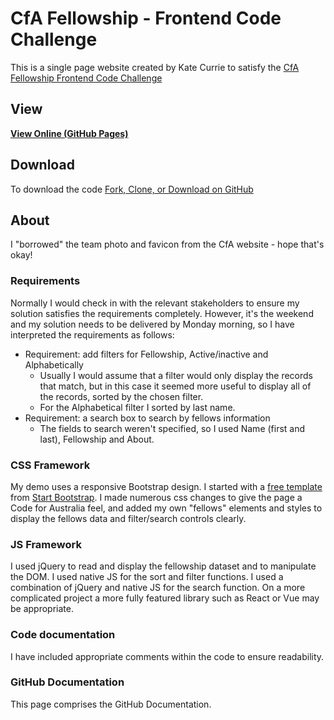 # CfA Fellowship - Frontend Code Challenge

This is a single page website created by Kate Currie to satisfy the [CfA Fellowship Frontend Code Challenge](https://docs.google.com/document/d/1-Mub-O8dIvT2GamDlfcWmzASMIvDCSnPGaNw6tK4Q40/edit)

## View

**[View Online (GitHub Pages)](https://spacekate.github.io/fellowship/)**

## Download

To download the code
[Fork, Clone, or Download on GitHub](https://github.com/spacekate/fellowship)

## About

I "borrowed" the team photo and favicon from the CfA website - hope that's okay!

### Requirements

Normally I would check in with the relevant stakeholders to ensure my solution
satisfies the requirements completely. However, it's the weekend and my solution needs
to be delivered by Monday morning, so I have interpreted the requirements as follows:

* Requirement: add filters for Fellowship, Active/inactive and Alphabetically
  * Usually I would assume that a filter would only display the
records that match, but in this case it seemed more useful to display all of the records,
sorted by the chosen filter.
  * For the Alphabetical filter I sorted by last name.
* Requirement: a search box to search by fellows information
  * The fields to search weren't specified, so I used
  Name (first and last), Fellowship and About.

### CSS Framework

My demo uses a responsive Bootstrap design. I started with a
[free template](https://startbootstrap.com/template-overviews/one-page-wonder/)
from [Start Bootstrap](https://startbootstrap.com/). I made numerous css changes
to give the page a Code for Australia feel, and added my own "fellows"
elements and styles to display the fellows data and filter/search controls clearly.

### JS Framework

I used jQuery to read and display the fellowship dataset and to manipulate
the DOM. I used native JS for the sort and filter functions. I used
a combination of jQuery and native JS for the search function. On a more
complicated project a more fully featured library such as React or Vue may
be appropriate.

### Code documentation

I have included appropriate comments within the code to ensure readability.

### GitHub Documentation

This page comprises the GitHub Documentation.